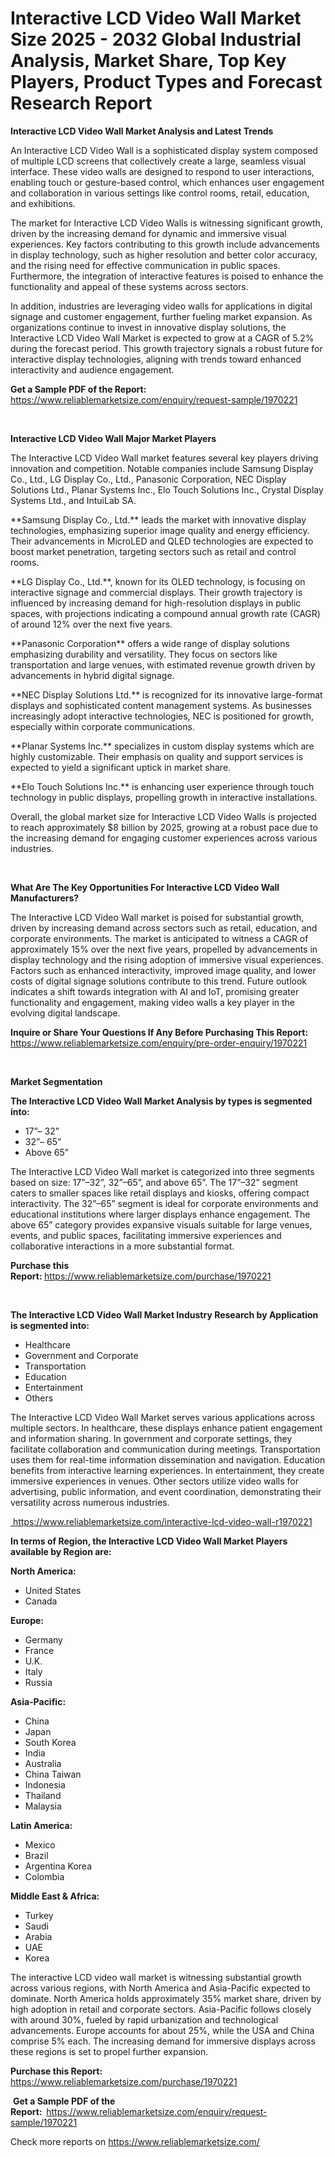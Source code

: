 <p><h1>Interactive LCD Video Wall Market Size 2025 - 2032 Global Industrial Analysis, Market Share, Top Key Players, Product Types and Forecast Research Report</h1></p><p><strong>Interactive LCD Video Wall Market Analysis and Latest Trends</strong></p>
<p><p>An Interactive LCD Video Wall is a sophisticated display system composed of multiple LCD screens that collectively create a large, seamless visual interface. These video walls are designed to respond to user interactions, enabling touch or gesture-based control, which enhances user engagement and collaboration in various settings like control rooms, retail, education, and exhibitions.</p><p>The market for Interactive LCD Video Walls is witnessing significant growth, driven by the increasing demand for dynamic and immersive visual experiences. Key factors contributing to this growth include advancements in display technology, such as higher resolution and better color accuracy, and the rising need for effective communication in public spaces. Furthermore, the integration of interactive features is poised to enhance the functionality and appeal of these systems across sectors.</p><p>In addition, industries are leveraging video walls for applications in digital signage and customer engagement, further fueling market expansion. As organizations continue to invest in innovative display solutions, the Interactive LCD Video Wall Market is expected to grow at a CAGR of 5.2% during the forecast period. This growth trajectory signals a robust future for interactive display technologies, aligning with trends toward enhanced interactivity and audience engagement.</p></p>
<p><strong>Get a Sample PDF of the Report:&nbsp;</strong> <a href="https://www.reliablemarketsize.com/enquiry/request-sample/1970221?utm_campaign=2313&utm_medium=2&utm_source=Github&utm_content=ia&utm_term=10022025&utm_id=interactive-lcd-video-wall">https://www.reliablemarketsize.com/enquiry/request-sample/1970221</a></p>
<p>&nbsp;</p>
<p><strong>Interactive LCD Video Wall Major Market Players</strong></p>
<p><p>The Interactive LCD Video Wall market features several key players driving innovation and competition. Notable companies include Samsung Display Co., Ltd., LG Display Co., Ltd., Panasonic Corporation, NEC Display Solutions Ltd., Planar Systems Inc., Elo Touch Solutions Inc., Crystal Display Systems Ltd., and IntuiLab SA.</p><p>**Samsung Display Co., Ltd.** leads the market with innovative display technologies, emphasizing superior image quality and energy efficiency. Their advancements in MicroLED and QLED technologies are expected to boost market penetration, targeting sectors such as retail and control rooms. </p><p>**LG Display Co., Ltd.**, known for its OLED technology, is focusing on interactive signage and commercial displays. Their growth trajectory is influenced by increasing demand for high-resolution displays in public spaces, with projections indicating a compound annual growth rate (CAGR) of around 12% over the next five years.</p><p>**Panasonic Corporation** offers a wide range of display solutions emphasizing durability and versatility. They focus on sectors like transportation and large venues, with estimated revenue growth driven by advancements in hybrid digital signage.</p><p>**NEC Display Solutions Ltd.** is recognized for its innovative large-format displays and sophisticated content management systems. As businesses increasingly adopt interactive technologies, NEC is positioned for growth, especially within corporate communications.</p><p>**Planar Systems Inc.** specializes in custom display systems which are highly customizable. Their emphasis on quality and support services is expected to yield a significant uptick in market share.</p><p>**Elo Touch Solutions Inc.** is enhancing user experience through touch technology in public displays, propelling growth in interactive installations.</p><p>Overall, the global market size for Interactive LCD Video Walls is projected to reach approximately $8 billion by 2025, growing at a robust pace due to the increasing demand for engaging customer experiences across various industries.</p></p>
<p>&nbsp;</p>
<p><strong>What Are The Key Opportunities For Interactive LCD Video Wall Manufacturers?</strong></p>
<p><p>The Interactive LCD Video Wall market is poised for substantial growth, driven by increasing demand across sectors such as retail, education, and corporate environments. The market is anticipated to witness a CAGR of approximately 15% over the next five years, propelled by advancements in display technology and the rising adoption of immersive visual experiences. Factors such as enhanced interactivity, improved image quality, and lower costs of digital signage solutions contribute to this trend. Future outlook indicates a shift towards integration with AI and IoT, promising greater functionality and engagement, making video walls a key player in the evolving digital landscape.</p></p>
<p><strong>Inquire or Share Your Questions If Any Before Purchasing This Report:</strong> <a href="https://www.reliablemarketsize.com/enquiry/pre-order-enquiry/1970221?utm_campaign=2313&utm_medium=2&utm_source=Github&utm_content=ia&utm_term=10022025&utm_id=interactive-lcd-video-wall">https://www.reliablemarketsize.com/enquiry/pre-order-enquiry/1970221</a></p>
<p>&nbsp;</p>
<p><strong>Market Segmentation</strong></p>
<p><strong>The Interactive LCD Video Wall Market Analysis by types is segmented into:</strong></p>
<p><ul><li>17”– 32”</li><li>32”– 65”</li><li>Above 65”</li></ul></p>
<p><p>The Interactive LCD Video Wall market is categorized into three segments based on size: 17”–32”, 32”–65”, and above 65”. The 17”–32” segment caters to smaller spaces like retail displays and kiosks, offering compact interactivity. The 32”–65” segment is ideal for corporate environments and educational institutions where larger displays enhance engagement. The above 65” category provides expansive visuals suitable for large venues, events, and public spaces, facilitating immersive experiences and collaborative interactions in a more substantial format.</p></p>
<p><strong>Purchase this Report:&nbsp;</strong><a href="https://www.reliablemarketsize.com/purchase/1970221?utm_campaign=2313&utm_medium=2&utm_source=Github&utm_content=ia&utm_term=10022025&utm_id=interactive-lcd-video-wall">https://www.reliablemarketsize.com/purchase/1970221</a></p>
<p>&nbsp;</p>
<p><strong>The Interactive LCD Video Wall Market Industry Research by Application is segmented into:</strong></p>
<p><ul><li>Healthcare</li><li>Government and Corporate</li><li>Transportation</li><li>Education</li><li>Entertainment</li><li>Others</li></ul></p>
<p><p>The Interactive LCD Video Wall Market serves various applications across multiple sectors. In healthcare, these displays enhance patient engagement and information sharing. In government and corporate settings, they facilitate collaboration and communication during meetings. Transportation uses them for real-time information dissemination and navigation. Education benefits from interactive learning experiences. In entertainment, they create immersive experiences in venues. Other sectors utilize video walls for advertising, public information, and event coordination, demonstrating their versatility across numerous industries.</p></p>
<p><a href="https://www.reliablemarketsize.com/interactive-lcd-video-wall-r1970221?utm_campaign=2313&utm_medium=2&utm_source=Github&utm_content=ia&utm_term=10022025&utm_id=interactive-lcd-video-wall">&nbsp;https://www.reliablemarketsize.com/interactive-lcd-video-wall-r1970221</a></p>
<p><strong>In terms of Region, the Interactive LCD Video Wall Market Players available by Region are:</strong></p>
<p>
    <p> <strong> North America: </strong>
        <ul>
            <li>United States</li>
            <li>Canada</li>
        </ul>
        </p> 
    <p> <strong> Europe: </strong>
        <ul>
            <li>Germany</li>
            <li>France</li>
            <li>U.K.</li>
            <li>Italy</li>
            <li>Russia</li>
        </ul>
        </p> 
    <p> <strong> Asia-Pacific: </strong>
        <ul>
            <li>China</li>
            <li>Japan</li>
            <li>South Korea</li>
            <li>India</li>
            <li>Australia</li>
            <li>China Taiwan</li>
            <li>Indonesia</li>
            <li>Thailand</li>
            <li>Malaysia</li>
        </ul>
        </p> 
    <p> <strong> Latin America: </strong>
        <ul>
            <li>Mexico</li>
            <li>Brazil</li>
            <li>Argentina Korea</li>
            <li>Colombia</li>
        </ul>
        </p> 
    <p> <strong> Middle East & Africa: </strong>
        <ul>
            <li>Turkey</li>
            <li>Saudi</li>
            <li>Arabia</li>
            <li>UAE</li>
            <li>Korea</li>
        </ul>
    </p>
    </p>
<p><p>The interactive LCD video wall market is witnessing substantial growth across various regions, with North America and Asia-Pacific expected to dominate. North America holds approximately 35% market share, driven by high adoption in retail and corporate sectors. Asia-Pacific follows closely with around 30%, fueled by rapid urbanization and technological advancements. Europe accounts for about 25%, while the USA and China comprise 5% each. The increasing demand for immersive displays across these regions is set to propel further expansion.</p></p>
<p><strong>Purchase this Report: </strong><a href="https://www.reliablemarketsize.com/purchase/1970221?utm_campaign=2313&utm_medium=2&utm_source=Github&utm_content=ia&utm_term=10022025&utm_id=interactive-lcd-video-wall">https://www.reliablemarketsize.com/purchase/1970221</a></p>
<p>&nbsp;<strong>Get a Sample PDF of the Report:&nbsp;&nbsp;</strong><a href="https://www.reliablemarketsize.com/enquiry/request-sample/1970221?utm_campaign=2313&utm_medium=2&utm_source=Github&utm_content=ia&utm_term=10022025&utm_id=interactive-lcd-video-wall">https://www.reliablemarketsize.com/enquiry/request-sample/1970221</a></p>
<p><strong></strong></p>
<p>Check more reports on <a href="https://www.reliablemarketsize.com/?utm_campaign=2313&utm_medium=2&utm_source=Github&utm_content=ia&utm_term=10022025&utm_id=interactive-lcd-video-wall">https://www.reliablemarketsize.com/</a></p>